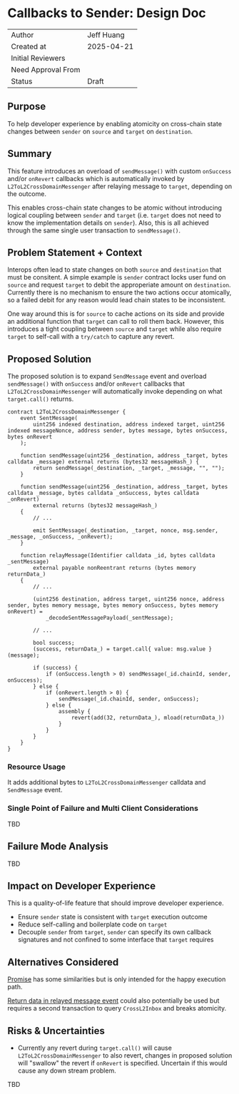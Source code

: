 # Callbacks to Sender: Design Doc

|                    |            |
| ------------------ | ---------- |
| Author             | Jeff Huang |
| Created at         | 2025-04-21 |
| Initial Reviewers  |            |
| Need Approval From |            |
| Status             | Draft      |

## Purpose

To help developer experience by enabling atomicity on cross-chain state changes between `sender` on `source` and `target` on `destination`.

## Summary

This feature introduces an overload of `sendMessage()` with custom `onSuccess` and/or `onRevert` callbacks which is automatically invoked by `L2ToL2CrossDomainMessenger` after relaying message to `target`, depending on the outcome.

This enables cross-chain state changes to be atomic without introducing logical coupling between `sender` and `target` (i.e. `target` does not need to know the implementation details on `sender`). Also, this is all achieved through the same single user transaction to `sendMessage()`.

## Problem Statement + Context

Interops often lead to state changes on both `source` and `destination` that must be consitent. A simple example is `sender` contract locks user fund on `source` and request `target` to debit the approperiate amount on `destination`. Currently there is no mechanism to ensure the two actions occur atomically, so a failed debit for any reason would lead chain states to be inconsistent.

One way around this is for `source` to cache actions on its side and provide an additional function that `target` can call to roll them back. However, this introduces a tight coupling between `source` and `target` while also require `target` to self-call with a `try/catch` to capture any revert.

## Proposed Solution

The proposed solution is to expand `SendMessage` event and overload `sendMessage()` with `onSuccess` and/or `onRevert` callbacks that `L2ToL2CrossDomainMessenger` will automatically invoke depending on what `target.call()` returns.

```solidity
contract L2ToL2CrossDomainMessenger {
    event SentMessage(
        uint256 indexed destination, address indexed target, uint256 indexed messageNonce, address sender, bytes message, bytes onSuccess, bytes onRevert
    );

    function sendMessage(uint256 _destination, address _target, bytes calldata _message) external returns (bytes32 messageHash_) {
        return sendMessage(_destination, _target, _message, "", "");
    }

    function sendMessage(uint256 _destination, address _target, bytes calldata _message, bytes calldata _onSuccess, bytes calldata _onRevert)
        external returns (bytes32 messageHash_)
    {
        // ...

        emit SentMessage(_destination, _target, nonce, msg.sender, _message, _onSuccess, _onRevert);
    }

    function relayMessage(Identifier calldata _id, bytes calldata _sentMessage)
        external payable nonReentrant returns (bytes memory returnData_)
    {
        // ...

        (uint256 destination, address target, uint256 nonce, address sender, bytes memory message, bytes memory onSuccess, bytes memory onRevert) =
            _decodeSentMessagePayload(_sentMessage);

        // ...

        bool success;
        (success, returnData_) = target.call{ value: msg.value }(message);

        if (success) {
            if (onSuccess.length > 0) sendMessage(_id.chainId, sender, onSuccess);
        } else {
            if (onRevert.length > 0) {
                sendMessage(_id.chainId, sender, onSuccess);
            } else {
                assembly {
                    revert(add(32, returnData_), mload(returnData_))
                }
            }
        }
    }
}
```

### Resource Usage

It adds additional bytes to `L2ToL2CrossDomainMessenger` calldata and `SendMessage` event.

### Single Point of Failure and Multi Client Considerations

TBD

## Failure Mode Analysis

TBD

## Impact on Developer Experience

This is a quality-of-life feature that should improve developer experience.

- Ensure `sender` state is consistent with `target` execution outcome
- Reduce self-calling and boilerplate code on `target`
- Decouple `sender` from `target`, `sender` can specify its own callback signatures and not confined to some interface that `target` requires

## Alternatives Considered

[Promise](https://github.com/ethereum-optimism/supersim/blob/main/contracts/src/Promise.sol) has some similarities but is only intended for the happy execution path.

[Return data in relayed message event](https://github.com/ethereum-optimism/optimism/pull/14599) could also potentially be used but requires a second transaction to query `CrossL2Inbox` and breaks atomicity.

## Risks & Uncertainties

- Currently any revert during `target.call()` will cause `L2ToL2CrossDomainMessenger` to also revert, changes in proposed solution will "swallow" the revert if `onRevert` is specified. Uncertain if this would cause any down stream problem.

TBD
